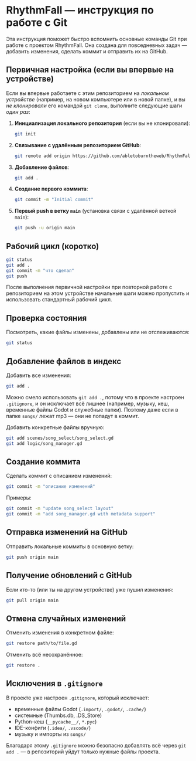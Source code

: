 # RhythmFall — инструкция по работе с Git

Эта инструкция поможет быстро вспомнить основные команды Git при работе с проектом RhythmFall.
Она создана для повседневных задач — добавить изменения, сделать коммит и отправить их на GitHub.

## Первичная настройка (если вы впервые на устройстве)

Если вы впервые работаете с этим репозиторием на *локальном устройстве* (например, на новом компьютере или в новой папке), и вы *не клонировали* его командой `git clone`, выполните следующие шаги *один раз*:

1.  **Инициализация локального репозитория** (если вы не клонировали):
    ```bash
    git init
    ```
2.  **Связывание с удалённым репозиторием GitHub**:
    ```bash
    git remote add origin https://github.com/abletoburntheweb/RhythmFall.git
    ```
3.  **Добавление файлов**:
    ```bash
    git add .
    ```
4.  **Создание первого коммита**:
    ```bash
    git commit -m "Initial commit"
    ```
5.  **Первый push в ветку `main`** (установка связи с удалённой веткой `main`):
    ```bash
    git push -u origin main
    ```

## Рабочий цикл (коротко)

```bash
git status
git add .
git commit -m "что сделал"
git push
```

После выполнения первичной настройки при повторной работе с репозиторием на этом устройстве начальные шаги можно пропустить и использовать стандартный рабочий цикл.

## Проверка состояния

Посмотреть, какие файлы изменены, добавлены или не отслеживаются:

```bash
git status
```

## Добавление файлов в индекс

Добавить все изменения:

```bash
git add .
```

Можно смело использовать `git add .`, потому что в проекте настроен `.gitignore`, и он исключает всё лишнее (например, музыку, кеш, временные файлы Godot и служебные папки).
Поэтому даже если в папке `songs/` лежат mp3 — они не попадут в коммит.

Добавить конкретные файлы вручную:

```bash
git add scenes/song_select/song_select.gd
git add logic/song_manager.gd
```

## Создание коммита

Сделать коммит с описанием изменений:

```bash
git commit -m "описание изменений"
```

Примеры:

```bash
git commit -m "update song_select layout"
git commit -m "add song_manager.gd with metadata support"
```

## Отправка изменений на GitHub

Отправить локальные коммиты в основную ветку:

```bash
git push origin main
```

## Получение обновлений с GitHub

Если кто-то (или ты на другом устройстве) уже пушил изменения:

```bash
git pull origin main
```

## Отмена случайных изменений

Отменить изменения в конкретном файле:

```bash
git restore path/to/file.gd
```

Отменить всё несохранённое:

```bash
git restore .
```

## Исключения в `.gitignore`

В проекте уже настроен `.gitignore`, который исключает:

- временные файлы Godot (`.import/`, `.godot/`, `.cache/`)
- системные (Thumbs.db, .DS_Store)
- Python-кеш (`__pycache__/`, `*.pyc`)
- IDE-конфиги (`.idea/`, `.vscode/`)
- музыку и импорты из `songs/`

Благодаря этому `.gitignore` можно безопасно добавлять всё через `git add .` — в репозиторий уйдут только нужные файлы проекта.
